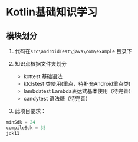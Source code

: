 # Kotlin基础知识学习
## 模块划分
1. 代码在`src\androidTest\java\com\example` 目录下
2. 知识点根据文件夹划分
    - kottest 基础语法
    - ktclstest 类使用(重点，待补充Android重点类)
    - lambdatest Lambda表达式基本使用（待完善）
    - candytest 语法糖（待完善）

3. 此项目要求：
```kotlin
minSdk = 24
compileSdk = 35
jdk11
```

